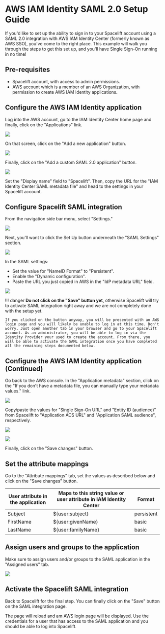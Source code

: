 # AWS IAM Identity SAML 2.0 Setup Guide

If you'd like to set up the ability to sign in to your Spacelift account using a SAML 2.0 integration with AWS IAM Identity Center (formerly known as AWS SSO), you've come to the right place. This example will walk you through the steps to get this set up, and you'll have Single Sign-On running in no time!

## Pre-requisites

- Spacelift account, with access to admin permissions.
- AWS account which is a member of an AWS Organization, with permission to create AWS IAM Identity applications.

## Configure the AWS IAM Identity application

Log into the AWS account, go to the IAM Identity Center home page and finally, click on the "Applications" link.

![](<../../assets/screenshots/CleanShot 2022-08-01 at 18.47.42.png>)

On that screen, click on the "Add a new application" button.

![](<../../assets/screenshots/CleanShot 2022-08-01 at 18.52.43.png>)

Finally, click on the "Add a custom SAML 2.0 application" button.

![](<../../assets/screenshots/CleanShot 2022-08-01 at 18.54.26.png>)

Set the "Display name" field to "Spacelift". Then, copy the URL for the "IAM Identity Center SAML metadata file" and head to the settings in your Spacelift account.

## Configure Spacelift SAML integration

From the navigation side bar menu, select "Settings."

![](<../../assets/screenshots/CleanShot 2022-08-01 at 17.56.01.png>)

Next, you'll want to click the Set Up button underneath the "SAML Settings" section.&#x20;

![](<../../assets/screenshots/CleanShot 2022-08-01 at 18.22.14.png>)

In the SAML settings:

- Set the value for "NameID Format" to "Persistent".
- Enable the "Dynamic configuration".
- Paste the URL you just copied in AWS in the "IdP metadata URL" field.

![](<../../assets/screenshots/CleanShot 2022-08-01 at 19.14.45.png>)

!!! danger
    **Do not click on the "Save" button yet**, otherwise Spacelift will try to activate SAML integration right away and we are not completely done with the setup yet.

    If you clicked on the button anyway, you will be presented with an AWS login page and you will likely be unable to log in at this time. Don't worry. Just open another tab in your browser and go to your Spacelift account. As an administrator, you will be able to log in via the Identity Provider your used to create the account. From there, you will be able to activate the SAML integration once you have completed all the remaining steps documented below.

## Configure the AWS IAM Identity application (Continued)

Go back to the AWS console. In the "Application metadata" section, click on the "If you don't have a metadata file, you can manually type your metadata values." link.

![](<../../assets/screenshots/CleanShot 2022-08-01 at 18.58.23.png>)

Copy/paste the values for "Single Sign-On URL" and "Entity ID (audience)" from Spacelift to "Application ACS URL" and "Application SAML audience", respectively.

![](<../../assets/screenshots/CleanShot 2022-08-01 at 19.03.19.png>)

![](<../../assets/screenshots/CleanShot 2022-08-01 at 19.04.13.png>)

Finally, click on the "Save changes" button.

## Set the attribute mappings

Go to the "Attribute mappings" tab, set the values as described below and click on the "Save changes" button.

| User attribute in the application | Maps to this string value or user attribute in IAM Identity Center | Format     |
| --------------------------------- | ------------------------------------------------------------------ | ---------- |
| Subject                           | ${user:subject}                                                    | persistent |
| FirstName                         | ${user:givenName}                                                  | basic      |
| LastName                          | ${user:familyName}                                                 | basic      |

## Assign users and groups to the application

Make sure to assign users and/or groups to the SAML application in the "Assigned users" tab.

![](<../../assets/screenshots/CleanShot 2022-08-01 at 19.34.23.png>)

## Activate the Spacelift SAML integration

Back to Spacelift for the final step. You can finally click on the "Save" button on the SAML integration page.

The page will reload and am AWS login page will be displayed. Use the credentials for a user that has access to the SAML application and you should be able to log into Spacelift.
